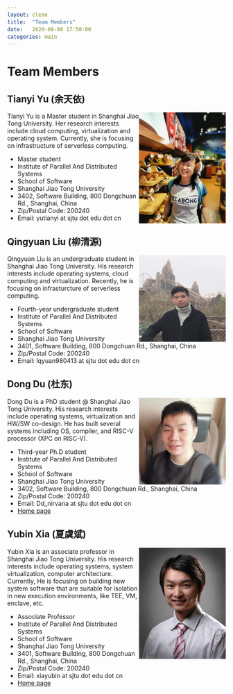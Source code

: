 ```yaml
---
layout: clean 
title:  "Team Members"
date:   2020-08-08 17:50:00
categories: main
---
```


# Team Members 

## Tianyi Yu (余天依)

<img align="right" width="200" height="256" src="../user/sources/images/tianyiyu.jpg"/>

Tianyi Yu is a Master student in Shanghai Jiao Tong University. 
Her research interests include cloud computing, virtualization and operating system. 
Currently, she is focusing on infrastructure of serverless computing.

* Master student
* Institute of Parallel And Distributed Systems
* School of Software
* Shanghai Jiao Tong University
* 3402, Software Building, 800 Dongchuan Rd., Shanghai, China
* Zip/Postal Code: 200240
* Email: yutianyi at sjtu dot edu dot cn

## Qingyuan Liu (柳清源)

<img align="right" width="200" height="200" src="../user/sources/images/qingyuanliu.jpg"/>

Qingyuan Liu is an undergraduate student in Shanghai Jiao Tong University. 
His research interests include operating systems, cloud computing and virtualization. 
Recently, he is focusing on infrasturcture of serverless computing.

-  Fourth-year undergraduate student
-  Institute of Parallel And Distributed Systems
-  School of Software
-  Shanghai Jiao Tong University
-  3401, Software Building, 800 Dongchuan Rd., Shanghai, China
-  Zip/Postal Code: 200240
-  Email: lqyuan980413 at sjtu dot edu dot cn



## Dong Du (杜东) 

<img align="right" width="200" height="200" src="../user/sources/images/dongdu_random.jpg"/>


Dong Du is a PhD student @ Shanghai Jiao Tong University. His research interests include operating systems, virtualization and HW/SW co-design. 
He has built several systems including OS, compiler, and RISC-V processor (XPC on RISC-V).


  * Third-year Ph.D student
  * Institute of Parallel And Distributed Systems 
  * School of Software 
  * Shanghai Jiao Tong University 
  * 3402, Software Building, 800 Dongchuan Rd., Shanghai, China 
  * Zip/Postal Code: 200240 
  * Email: Dd_nirvana at sjtu dot edu dot cn
  * [Home page](http://dongd.info)



## Yubin Xia (夏虞斌) 

<img align="right" width="200" height="256" src="../user/sources/images/xyb-small.jpg"/>


Yubin Xia is an associate professor in Shanghai Jiao Tong University. His research interests include operating systems, system virtualization, computer architecture. Currently, He is focusing on building new system software that are suitable for isolation in new execution environments, like TEE, VM, enclave, etc.


  * Associate Professor 
  * Institute of Parallel And Distributed Systems 
  * School of Software 
  * Shanghai Jiao Tong University 
  * 3401, Software Building, 800 Dongchuan Rd., Shanghai, China 
  * Zip/Postal Code: 200240 
  * Email: xiayubin at sjtu dot edu dot cn
  * [Home page](http://ipads.se.sjtu.edu.cn/zh/pub/members/yubin_xia/)

